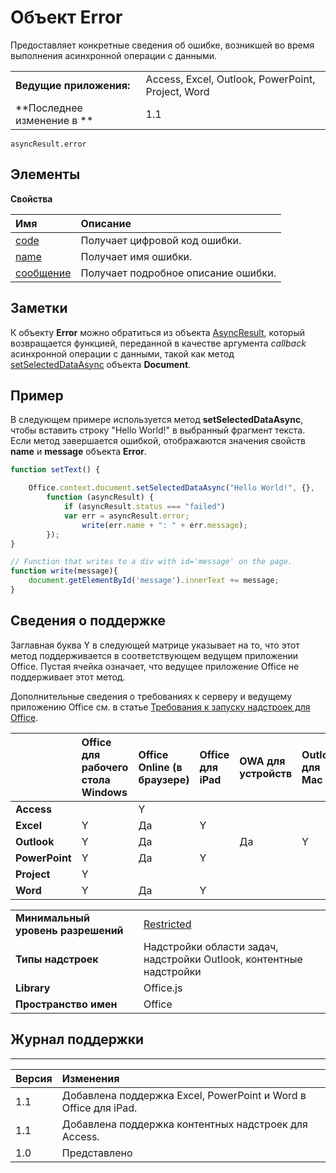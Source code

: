 
# Объект Error
Предоставляет конкретные сведения об ошибке, возникшей во время выполнения асинхронной операции с данными.

|||
|:-----|:-----|
|**Ведущие приложения:**|Access, Excel, Outlook, PowerPoint, Project, Word|
|**Последнее изменение в **|1.1|

```
asyncResult.error
```


## Элементы


**Свойства**


|**Имя**|**Описание**|
|:-----|:-----|
|[code](../../reference/shared/error.code.md)|Получает цифровой код ошибки.|
|[name](../../reference/shared/error.name.md)|Получает имя ошибки.|
|[сообщение](../../reference/shared/error.message.md)|Получает подробное описание ошибки.|

## Заметки

К объекту **Error** можно обратиться из объекта [AsyncResult](../../reference/shared/asyncresult.md), который возвращается функцией, переданной в качестве аргумента _callback_ асинхронной операции с данными, такой как метод [setSelectedDataAsync](../../reference/shared/document.setselecteddataasync.md) объекта **Document**.


## Пример

В следующем примере используется метод **setSelectedDataAsync**, чтобы вставить строку "Hello World!" в выбранный фрагмент текста. Если метод завершается ошибкой, отображаются значения свойств **name** и **message** объекта **Error**.


```js
function setText() {

    Office.context.document.setSelectedDataAsync("Hello World!", {},
        function (asyncResult) {
            if (asyncResult.status === "failed")
            var err = asyncResult.error; 
                write(err.name + ": " + err.message);
        });
}

// Function that writes to a div with id='message' on the page.
function write(message){
    document.getElementById('message').innerText += message; 
}
```




## Сведения о поддержке


Заглавная буква Y в следующей матрице указывает на то, что этот метод поддерживается в соответствующем ведущем приложении Office. Пустая ячейка означает, что ведущее приложение Office не поддерживает этот метод.

Дополнительные сведения о требованиях к серверу и ведущему приложению Office см. в статье [Требования к запуску надстроек для Office](../../docs/overview/requirements-for-running-office-add-ins.md).

||**Office для рабочего стола Windows**|**Office Online (в браузере)**|**Office для iPad**|**OWA для устройств**|**Outlook для Mac**|
|:-----|:-----|:-----|:-----|:-----|:-----|
|**Access**||Y||||
|**Excel**|Y|Да|Y|||
|**Outlook**|Y|Да||Да|Y|
|**PowerPoint**|Y|Да|Y|||
|**Project**|Y|||||
|**Word**|Y|Да|Y|||

|||
|:-----|:-----|
|**Минимальный уровень разрешений**|[Restricted](../../docs/develop/requesting-permissions-for-api-use-in-content-and-task-pane-add-ins.md)|
|**Типы надстроек**|Надстройки области задач, надстройки Outlook, контентные надстройки|
|**Library**|Office.js|
|**Пространство имен**|Office|

## Журнал поддержки



****


|**Версия**|**Изменения**|
|:-----|:-----|
|1.1|Добавлена поддержка Excel, PowerPoint и Word в Office для iPad.|
|1.1|Добавлена поддержка контентных надстроек для Access.|
|1.0|Представлено|
